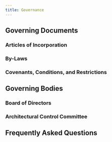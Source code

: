 ```yaml
---
title: Governance
---
```


## Governing Documents

### Articles of Incorporation

### By-Laws

### Covenants, Conditions, and Restrictions

## Governing Bodies

### Board of Directors

### Architectural Control Committee

## Frequently Asked Questions
